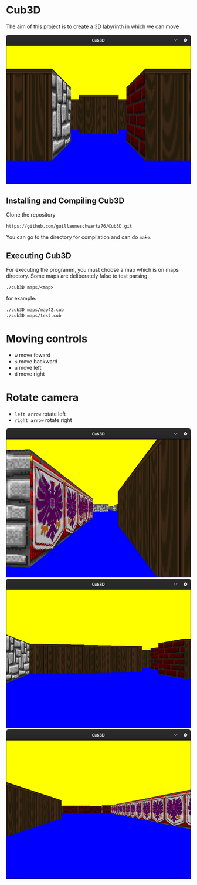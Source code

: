 # Cub3D

The aim of this project is to create a 3D labyrinth in which we can move

![cub1](https://github.com/guillaumeschwartz76/Cub3D/blob/main/screenshots/cub1.png)

## Installing and Compiling Cub3D

Clone the repository

```shell
https://github.com/guillaumeschwartz76/Cub3D.git
```

You can go to the directory for compilation and can do ```make```.

## Executing Cub3D

For executing the programm, you must choose a map which is on maps directory.
Some maps are deliberately false to test parsing.

```shell
./cub3D maps/<map>
```

for example:
```shell
./cub3D maps/map42.cub 
./cub3D maps/test.cub  
```
# Moving controls

* ```w``` move foward
* ```s``` move backward
* ```a``` move left
* ```d``` move right

# Rotate camera

* ```left arrow``` rotate left
* ```right arrow``` rotate right

![cub2](https://github.com/guillaumeschwartz76/Cub3D/blob/main/screenshots/cub2.png)
![cub3](https://github.com/guillaumeschwartz76/Cub3D/blob/main/screenshots/cub3.png)
![cub4](https://github.com/guillaumeschwartz76/Cub3D/blob/main/screenshots/cub4.png)


